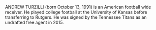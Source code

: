ANDREW TURZILLI (born October 13, 1991) is an American football wide receiver. He played college football at the University of Kansas before transferring to Rutgers. He was signed by the Tennessee Titans as an undrafted free agent in 2015.
